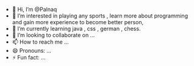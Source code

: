 - 👋 Hi, I’m @Palnaq
- 👀 I’m interested in playing any sports , learn more about programming and gain more experience to become better person,
- 🌱 I’m currently learning java , css , german , chess.
- 💞️ I’m looking to collaborate on ...
- 📫 How to reach me ...
- 😄 Pronouns: ...
- ⚡ Fun fact: ...

<!---
Palnaq/Palnaq is a ✨ special ✨ repository because its `README.md` (this file) appears on your GitHub profile.
You can click the Preview link to take a look at your changes.
--->
